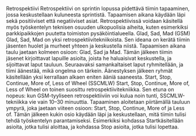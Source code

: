 Retrospektiivi
Retrospektiivi on sprintin lopussa pidettävä tiimin tapaaminen, jossa keskustellaan kuluneesta sprintistä. 
Tapaamisen aikana käydään läpi sekä positiiviset että negatiiviset asiat. Retrospektiivissä voidaan käsitellä myös 
työskentelyn teknisen osuuden ulkopuolisia aiheita, kuten esimerkiksi parkkipaikkojen puutetta toimiston 
pysäköintialueella.
Glad, Sad, Mad (GSM)
Glad, Sad, Mad on yksi retrospektiivitekniikoista. Sen ideana on kerätä tiimin jäsenten huolet ja murheet yhteen ja 
keskustella niistä. Tapaamisen aikana taulu jaetaan kolmeen osioon: Glad, Sad ja Mad. Tämän jälkeen tiimin jäsenet 
kirjoittavat lapuille asioita, joista he haluaisivat keskustella, ja sijoittavat laput tauluun. Seuraavaksi 
samankaltaiset laput ryhmitellään, ja tiimi äänestää, mikä ongelma on tärkein. Äänestyksen jälkeen ryhmät 
käsitellään yksi kerrallaan alkaen eniten ääniä saaneesta.
Start, Stop, Continue, More of, Less of Wheel (SSCMLW)
Start, Stop, Continue, More of, Less of Wheel on toinen suosittu retrospektiivitekniikka. Sen etuna on nopeus: kun 
GSM-tyyliseen retrospektiiviin voi kulua noin tunti, SSCMLW-tekniikka vie vain 10–30 minuuttia. Tapaaminen 
aloitetaan piirtämällä tauluun ympyrä, joka jaetaan viiteen osioon: Start, Stop, Continue, More of ja Less of. Tämän 
jälkeen kukin osio käydään läpi ja keskustellaan, mitä tiimin tulisi tehdä työskentelyn parantamiseksi. Esimerkiksi 
kohdassa Startkäsitellään asioita, jotka tulisi aloittaa, ja kohdassa Stop asioita, jotka tulisi lopettaa.


